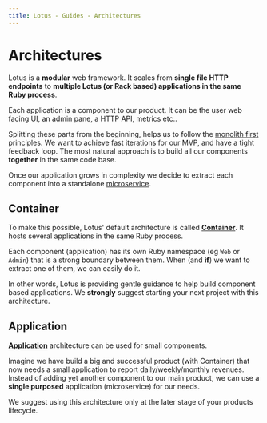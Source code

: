 ```yaml
---
title: Lotus - Guides - Architectures
---
```


# Architectures

Lotus is a **modular** web framework.
It scales from **single file HTTP endpoints** to **multiple Lotus (or Rack based) applications in the same Ruby process**.

Each application is a component to our product.
It can be the user web facing UI, an admin pane, a HTTP API, metrics etc..

Splitting these parts from the beginning, helps us to follow the [monolith first](http://martinfowler.com/bliki/MonolithFirst.html) principles.
We want to achieve fast iterations for our MVP, and have a tight feedback loop.
The most natural approach is to build all our components **together** in the same code base.

Once our application grows in complexity we decide to extract each component into a standalone [microservice](http://martinfowler.com/articles/microservices.html).

## Container

To make this possible, Lotus' default architecture is called [**Container**](/guides/architectures/container).
It hosts several applications in the same Ruby process.

Each component (application) has its own Ruby namespace (eg `Web` or `Admin`) that is a strong boundary between them.
When (and **if**) we want to extract one of them, we can easily do it.

In other words, Lotus is providing gentle guidance to help build component based applications.
We **strongly** suggest starting your next project with this architecture.

## Application

[**Application**](/guides/architectures/application) architecture can be used for small components.

Imagine we have build a big and successful product (with Container) that now needs a small application to report daily/weekly/monthly revenues.
Instead of adding yet another component to our main product, we can use a **single purposed** application (microservice) for our needs.

We suggest using this architecture only at the later stage of your products lifecycle.

